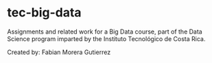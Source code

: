 # tec-big-data
Assignments and related work for a Big Data course, part of the Data Science program imparted by the Instituto Tecnológico de Costa Rica.


Created by:
Fabian Morera Gutierrez